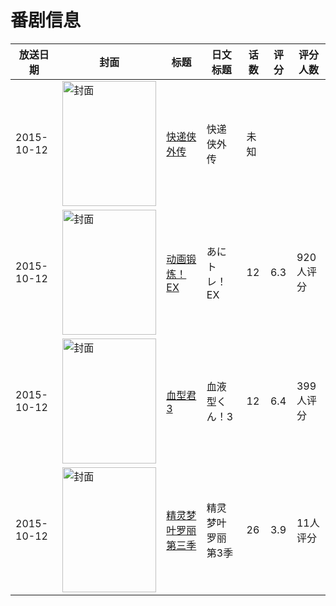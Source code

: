 # 番剧信息

|放送日期|封面|标题|日文标题|话数|评分|评分人数|
|---|---|---|---|---|---|---|
|2015-10-12|<img src="https://lain.bgm.tv/pic/cover/c/2a/c6/149545_Yg97Q.jpg" alt="封面" style="width:150px;height:200px;object-fit:cover;">|[快递侠外传](https://bangumi.tv/subject/149545)|快递侠外传|未知|||
|2015-10-12|<img src="https://lain.bgm.tv/pic/cover/c/8f/c5/145129_I44EO.jpg" alt="封面" style="width:150px;height:200px;object-fit:cover;">|[动画锻炼！EX](https://bangumi.tv/subject/145129)|あにトレ！EX|12|6.3|920人评分|
|2015-10-12|<img src="https://lain.bgm.tv/pic/cover/c/ee/39/145667_OYFGg.jpg" alt="封面" style="width:150px;height:200px;object-fit:cover;">|[血型君3](https://bangumi.tv/subject/145667)|血液型くん！3|12|6.4|399人评分|
|2015-10-12|<img src="https://lain.bgm.tv/pic/cover/c/6f/fa/240629_379SC.jpg" alt="封面" style="width:150px;height:200px;object-fit:cover;">|[精灵梦叶罗丽 第三季](https://bangumi.tv/subject/240629)|精灵梦叶罗丽 第3季|26|3.9|11人评分|
